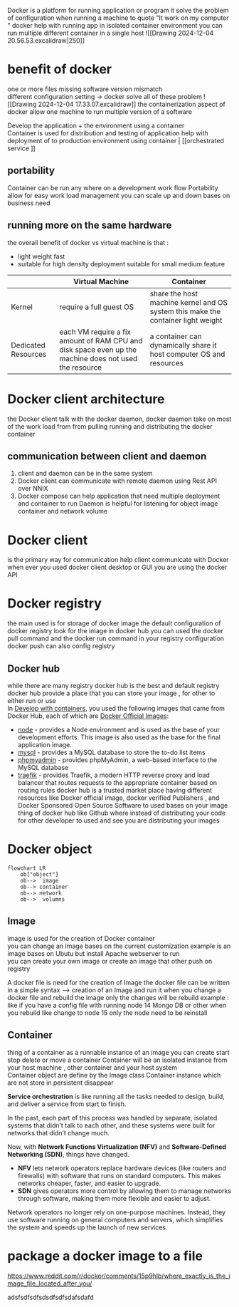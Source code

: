 Docker is a platform for running application or program  it solve the problem of configuration when running a machine  to quote "It work on my computer "
docker help with running app in isolated container environment 
you can run multiple different container in a single host 
![[Drawing 2024-12-04 20.56.53.excalidraw|250]]
# benefit of docker  
one or more files missing 
software version mismatch  
different configuration setting 
-> docker solve all of these problem 
![[Drawing 2024-12-04 17.33.07.excalidraw]] 
the containerization aspect of docker allow one machine to run multiple version of a software 

Develop the application + the environment using a container  
Container is used for distribution and testing of application 
help with deployment of to production environment using  container  | [[orchestrated service ]]

## portability 
Container can be run any where on a development work flow 
Portability  allow for easy work load management you can scale up and down   bases on business need  

## running more on the same hardware 
the overall benefit of docker vs virtual machine is that : 
- light weight  fast 
- suitable for high density deployment suitable for  small medium feature 

|                     | Virtual Machine                                                                                       | Container                                                                        |
| ------------------- | ----------------------------------------------------------------------------------------------------- | -------------------------------------------------------------------------------- |
| Kernel              | require a full guest OS                                                                               | share the host machine kernel and OS system this make the container light weight |
| Dedicated Resources | each VM require a fix amount of RAM CPU and disk space even up the machine does not used the resource | a container can dynamically share it host computer OS and resources              |



# Docker client  architecture 
the Docker client talk with the docker daemon,  docker daemon take on most of the work load from  from pulling running  and distributing the docker container  
## communication between client and daemon  
1.  client and daemon can be in the same system 
2. Docker client can communicate with  remote daemon using  Rest API over NNIX 
3. Docker compose  can help application that need multiple deployment and container to  run 
Daemon is helpful for listening for  object image  container  and network volume 
# Docker  client  
is the primary way for communication 
help client communicate with Docker 
when ever you used docker client desktop or GUI  you are using the docker API 
# Docker registry  
the main used  is for storage of docker image 
the default configuration of docker registry  look for the image in docker hub 
you can used the docker pull command and the docker run command in your registry configuration  
docker push can also config registry 

## Docker hub 
while there are many registry docker hub is the best and default registry      docker hub provide a place that you can store your image  ,  for other to either run  or use  
In [Develop with containers](https://docs.docker.com/get-started/introduction/develop-with-containers/), you used the following images that came from Docker Hub, each of which are [Docker Official Images](https://docs.docker.com/trusted-content/official-images/):

- [node](https://hub.docker.com/_/node) - provides a Node environment and is used as the base of your development efforts. This image is also used as the base for the final application image.
- [mysql](https://hub.docker.com/_/mysql) - provides a MySQL database to store the to-do list items
- [phpmyadmin](https://hub.docker.com/_/phpmyadmin) - provides phpMyAdmin, a web-based interface to the MySQL database
- [traefik](https://hub.docker.com/_/traefik) - provides Traefik, a modern HTTP reverse proxy and load balancer that routes requests to the appropriate container based on routing rules
docker hub is a trusted market place having different resources like Docker official image,   docker verified  Publishers  , and  Docker Sponsored Open  Source  Software   to used bases on your image  
thing of docker hub like Github where instead of distributing your code for other developer to used and see you are distributing your images  
# Docker object 
```mermaid  
flowchart LR   
	ob["object"]
	ob-->  image 
	ob--> container 
	ob--> network 
	ob-->  volumns 
```



## Image  
image is used for the creation of Docker container   
you can change an Image bases on the current customization 
example is an image bases on Ubutu  but install  Apache webserver  to run  
you can create  your own image or create  an image that other push on registry  

A docker file is need for the creation of Image  the docker file can be written in a simple syntax --> creation of an Image and run it 
when you change a docker file and rebuild the image only the changes will be rebuild 
example : like if you have a config file with running node 14 Mongo DB or other when you rebuild like change to node 15 only the node need to be reinstall 

## Container 
thing of a container as a runnable instance of an image 
you can create start stop delete or move a container 
Container will be an isolated instance from your host machine , other container and your host system  
Container  object are define by the  Image class 
Container instance which are not store  in persistent disappear 













**Service orchestration** is like running all the tasks needed to design, build, and deliver a service from start to finish.

In the past, each part of this process was handled by separate, isolated systems that didn’t talk to each other, and these systems were built for networks that didn’t change much.

Now, with **Network Functions Virtualization (NFV)** and **Software-Defined Networking (SDN)**, things have changed.

- **NFV** lets network operators replace hardware devices (like routers and firewalls) with software that runs on standard computers. This makes networks cheaper, faster, and easier to upgrade.
- **SDN** gives operators more control by allowing them to manage networks through software, making them more flexible and easier to adjust.

Network operators no longer rely on one-purpose machines. Instead, they use software running on general computers and servers, which simplifies the system and speeds up the launch of new services.



# package a docker image to a file 
https://www.reddit.com/r/docker/comments/15p9hlb/where_exactly_is_the_image_file_located_after_you/


adsfsdfsdfsdsdfsdfsdafsdafd